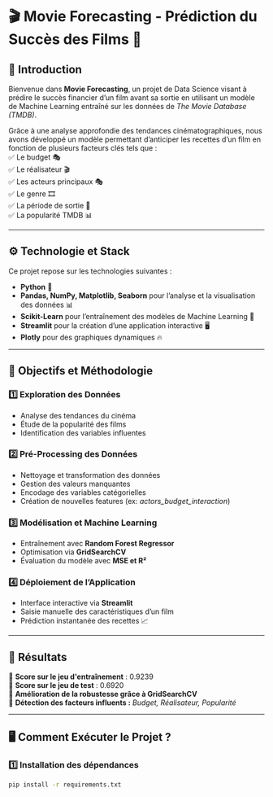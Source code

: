 # 🎬 Movie Forecasting - Prédiction du Succès des Films 🚀  


## 📌 Introduction  
Bienvenue dans **Movie Forecasting**, un projet de Data Science visant à prédire le succès financier d’un film avant sa sortie en utilisant un modèle de Machine Learning entraîné sur les données de *The Movie Database (TMDB)*.  

Grâce à une analyse approfondie des tendances cinématographiques, nous avons développé un modèle permettant d’anticiper les recettes d’un film en fonction de plusieurs facteurs clés tels que :  
✅ Le budget 🎭  
✅ Le réalisateur 🎬  
✅ Les acteurs principaux 🎭  
✅ Le genre 🎞️  
✅ La période de sortie 📆  
✅ La popularité TMDB 📊  

---  

## ⚙️ Technologie et Stack  
Ce projet repose sur les technologies suivantes :  
- **Python** 🐍  
- **Pandas, NumPy, Matplotlib, Seaborn** pour l’analyse et la visualisation des données 📊  
- **Scikit-Learn** pour l’entraînement des modèles de Machine Learning 🤖  
- **Streamlit** pour la création d’une application interactive 🖥️  
- **Plotly** pour des graphiques dynamiques 🔥  

---

## 🎯 Objectifs et Méthodologie  

### 1️⃣ **Exploration des Données**  
- Analyse des tendances du cinéma  
- Étude de la popularité des films  
- Identification des variables influentes  

### 2️⃣ **Pré-Processing des Données**  
- Nettoyage et transformation des données  
- Gestion des valeurs manquantes  
- Encodage des variables catégorielles  
- Création de nouvelles features (ex: *actors_budget_interaction*)  

### 3️⃣ **Modélisation et Machine Learning**  
- Entraînement avec **Random Forest Regressor**  
- Optimisation via **GridSearchCV**  
- Évaluation du modèle avec **MSE et R²**  

### 4️⃣ **Déploiement de l’Application**  
- Interface interactive via **Streamlit**  
- Saisie manuelle des caractéristiques d’un film  
- Prédiction instantanée des recettes 📈  

---

## 🚀 Résultats  
🔹 **Score sur le jeu d'entraînement** : 0.9239  
🔹 **Score sur le jeu de test** : 0.6920  
🔹 **Amélioration de la robustesse grâce à GridSearchCV**  
🔹 **Détection des facteurs influents :** *Budget, Réalisateur, Popularité*  

---

## 🖥️ Comment Exécuter le Projet ?  
### 1️⃣ **Installation des dépendances**
```bash
pip install -r requirements.txt
